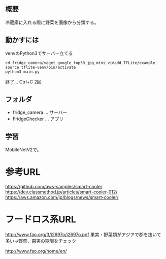 ## 概要
冷蔵庫に入れる際に野菜を画像から分類する。

## 動かすには
venvのPython3でサーバー立てる
```
cd fridge_camera/veget_google_top30_jpg_mini_vidadd_TFLite/example
source tflite-venv/bin/activate
python3 main.py
```

終了... Ctrl+C 2回

## フォルダ
- fridge_camera ... サーバー
- FridgeChecker ... アプリ

## 学習
MobileNetV2で。

# 参考URL
https://github.com/aws-samples/smart-cooler
https://dev.classmethod.jp/articles/smart-cooler-012/
https://aws.amazon.com/jp/blogs/news/smart-cooler/

# フードロス系URL
http://www.fao.org/3/i2697o/i2697o.pdf
果実・野菜類がアジアで郡を抜いて多い→野菜、果実の期限をチェック

http://www.fao.org/home/en/
